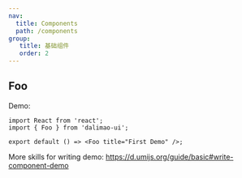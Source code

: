 ```yaml
---
nav:
  title: Components
  path: /components
group:
   title: 基础组件
   order: 2
---
```


## Foo

Demo:

```tsx
import React from 'react';
import { Foo } from 'dalimao-ui';

export default () => <Foo title="First Demo" />;
```

More skills for writing demo: https://d.umijs.org/guide/basic#write-component-demo
